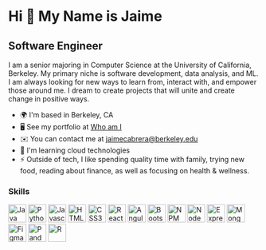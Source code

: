 Hi 👋 My Name is Jaime
======================

Software Engineer
--------------------

I am a senior majoring in Computer Science at the University of California, Berkeley. My primary niche is software development, data analysis, and ML. I am always looking for new ways to learn from, interact with, and empower those around me. I dream to create projects that will unite and create change in positive ways.

* 🌍  I'm based in Berkeley, CA
* 🖥️  See my portfolio at [Who am I](https://jaimecabrea.github.io/jaimecabrea/)
* ✉️  You can contact me at [jaimecabrera@berkeley.edu](mailto:jaimecabrera@berkeley.edu)
* 🧠  I'm learning cloud technologies
* ⚡  Outside of tech, I like spending quality time with family, trying new food, reading about finance, as well as focusing on health & wellness.

### Skills

<p align="left">
<a href="https://www.oracle.com/java/" target="_blank" rel="noreferrer"><img src="https://raw.githubusercontent.com/danielcranney/readme-generator/main/public/icons/skills/java-colored.svg" width="36" height="36" alt="Java" /></a>
<a href="https://www.python.org/" target="_blank" rel="noreferrer"><img src="https://raw.githubusercontent.com/danielcranney/readme-generator/main/public/icons/skills/python-colored.svg" width="36" height="36" alt="Python" /></a>
<a href="https://developer.mozilla.org/en-US/docs/Web/JavaScript" target="_blank" rel="noreferrer"><img src="https://raw.githubusercontent.com/danielcranney/readme-generator/main/public/icons/skills/javascript-colored.svg" width="36" height="36" alt="Javascript" /></a>
<a href="https://developer.mozilla.org/en-US/docs/Glossary/HTML5" target="_blank" rel="noreferrer"><img src="https://raw.githubusercontent.com/danielcranney/readme-generator/main/public/icons/skills/html5-colored.svg" width="36" height="36" alt="HTML5" /></a>
<a href="https://developer.mozilla.org/en-US/docs/Web/CSS" target="_blank" rel="noreferrer"><img src="https://raw.githubusercontent.com/danielcranney/readme-generator/main/public/icons/skills/css3-colored.svg" width="36" height="36" alt="CSS3" /></a>
<a href="https://reactjs.org/" target="_blank" rel="noreferrer"><img src="https://raw.githubusercontent.com/danielcranney/readme-generator/main/public/icons/skills/react-colored.svg" width="36" height="36" alt="React" /></a>
<a href="https://angular.io/" target="_blank" rel="noreferrer"><img src="https://raw.githubusercontent.com/danielcranney/readme-generator/main/public/icons/skills/angularjs-colored.svg" width="36" height="36" alt="Angular" /></a>
<a href="https://getbootstrap.com/" target="_blank" rel="noreferrer"><img src="https://raw.githubusercontent.com/danielcranney/readme-generator/main/public/icons/skills/bootstrap-colored.svg" width="36" height="36" alt="Bootstrap" /></a>
<a href="https://docs.npmjs.com/about-npm" target="_blank" rel="noreferrer"><img src="https://avatars.githubusercontent.com/u/6078720?s=200&v=4" width="36" height="36" alt="NPM" /></a>
<a href="https://nodejs.org/en/" target="_blank" rel="noreferrer"><img src="https://raw.githubusercontent.com/danielcranney/readme-generator/main/public/icons/skills/nodejs-colored.svg" width="36" height="36" alt="NodeJS" /></a>
<a href="https://expressjs.com/" target="_blank" rel="noreferrer"><img src="https://raw.githubusercontent.com/danielcranney/readme-generator/main/public/icons/skills/express-colored-dark.svg" width="36" height="36" alt="Express" /></a>
<a href="https://www.mongodb.com/" target="_blank" rel="noreferrer"><img src="https://raw.githubusercontent.com/danielcranney/readme-generator/main/public/icons/skills/mongodb-colored.svg" width="36" height="36" alt="MongoDB" /></a>
<a href="https://www.figma.com/" target="_blank" rel="noreferrer"><img src="https://raw.githubusercontent.com/danielcranney/readme-generator/main/public/icons/skills/figma-colored.svg" width="36" height="36" alt="Figma" /></a>
<a href="https://pandas.pydata.org/docs/getting_started/overview.html" target="_blank" rel="noreferrer"><img src="https://avatars.githubusercontent.com/u/21206976?s=200&v=4" width="36" height="36" alt="Pandas" /></a>
<a href="https://www.r-project.org/" target="_blank" rel="noreferrer"><img src="https://www.r-project.org/Rlogo.png" width="36" height="36" alt="R" /></a>
</p>

<!--
<b>My GitHub Stats</b>
<a href="http://www.github.com/jaimecabrea"><img src="https://github-readme-stats.vercel.app/api?username=jaimecabrea&show_icons=true&hide=&count_private=true&title_color=14b8a6&text_color=ffffff&icon_color=ffffff&bg_color=1c1917&hide_border=true&show_icons=true" alt="jaimecabrea's GitHub stats" /></a>
-->



<!--
**jaimecabrea/jaimecabrea** is a ✨ _special_ ✨ repository because its `README.md` (this file) appears on your GitHub profile.

Here are some ideas to get you started:

- 🔭 I’m currently working on ...
- 🌱 I’m currently learning ...
- 👯 I’m looking to collaborate on ...
- 🤔 I’m looking for help with ...
- 💬 Ask me about ...
- 📫 How to reach me: ...
- 😄 Pronouns: ...
- ⚡ Fun fact: ...


* 🌍  I'm based in Berkeley, CA
* 🖥️  See my portfolio at [Who am I](LINK)
* ✉️  You can contact me at [jamiescc2020@gmail.com](mailto:jamiescc2020@gmail.com)
* 🚀  I'm currently working on 
* 🧠  I'm learning React, Angular, AWS
* 🤝  I'm open to collaborating on Websites, App Applications, 
* ⚡  Outside of tech, I like spending quality time with family, trying new food, reading about finances, and focusing on health & wellness.

-->

